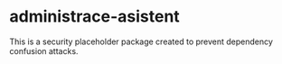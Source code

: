 # administrace-asistent

This is a security placeholder package created to prevent dependency confusion attacks.
